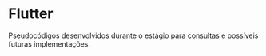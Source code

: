 # Flutter

Pseudocódigos desenvolvidos durante o estágio para consultas e possíveis futuras implementações.
